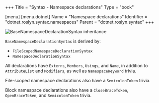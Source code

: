 +++
Title = "Syntax - Namespace declarations"
Type = "book"

[menu]
  [menu.dotnet]
    Name = "Namespace declarations"
    Identifier = "dotnet.roslyn.syntax.namespaces"
    Parent = "dotnet.roslyn.syntax"
+++

![BaseNamespaceDeclarationSyntax inheritance](../images/namespacedecl-inheritance.svg "Hierarchy")

`BaseNamespaceDeclarationSyntax` is derived by:
- `FileScopedNamespaceDeclarationSyntax`
- `NamespaceDeclarationSyntax`

All declarations have `Externs`, `Members`, `Usings`, and `Name`, in addition to `AttributeList` and `Modifiers`, as well as `NamespaceKeyword` trivia.

File-scoped namespace declarations also have a `SemicolonToken` trivia.

Block namespace declarations also have a `CloseBraceToken`, `OpenBraceToken`, and `SemicolonToken` trivia.